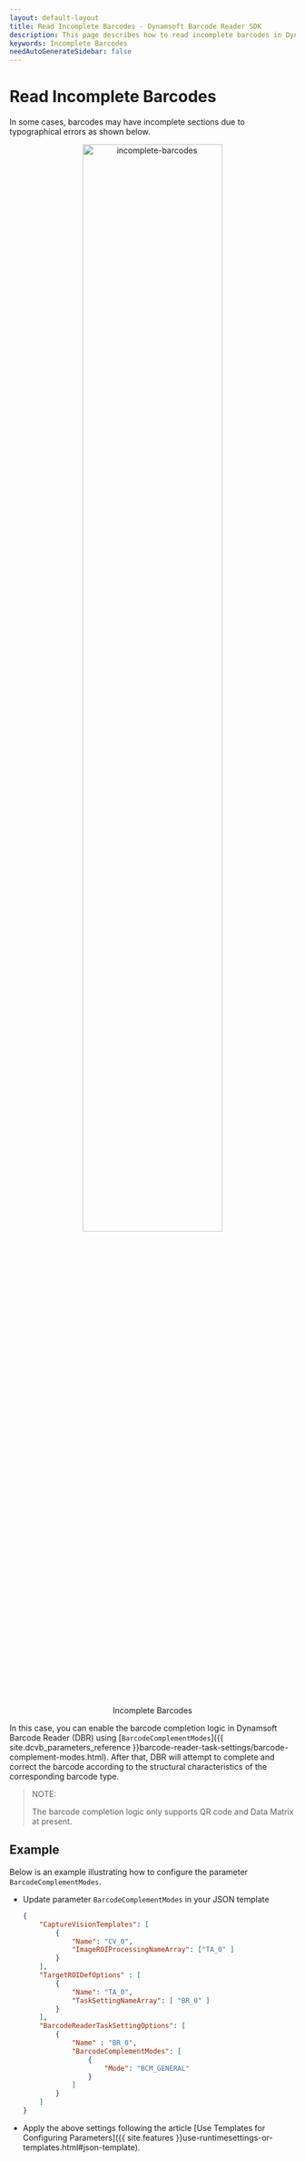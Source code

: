 ```yaml
---
layout: default-layout
title: Read Incomplete Barcodes - Dynamsoft Barcode Reader SDK
description: This page describes how to read incomplete barcodes in Dynamsoft Barcode Reader SDK.
keywords: Incomplete Barcodes
needAutoGenerateSidebar: false
---
```


# Read Incomplete Barcodes

In some cases, barcodes may have incomplete sections due to typographical errors as shown below.

<div align="center">
   <p><img src="assets/incomplete-barcodes.png" width="70%" alt="incomplete-barcodes"></p>
   <p>Incomplete Barcodes</p>
</div>

In this case, you can enable the barcode completion logic in Dynamsoft Barcode Reader (DBR) using [`BarcodeComplementModes`]({{ site.dcvb_parameters_reference }}barcode-reader-task-settings/barcode-complement-modes.html). After that, DBR will attempt to complete and correct the barcode according to the structural characteristics of the corresponding barcode type.

> NOTE:
>
> The barcode completion logic only supports QR code and Data Matrix at present.
>

## Example

Below is an example illustrating how to configure the parameter `BarcodeComplementModes`.

* Update parameter `BarcodeComplementModes` in your JSON template

    ```json
    {
        "CaptureVisionTemplates": [
            {
                "Name": "CV_0",
                "ImageROIProcessingNameArray": ["TA_0" ]
            }       
        ],
        "TargetROIDefOptions" : [
            {
                "Name": "TA_0",
                "TaskSettingNameArray": [ "BR_0" ]
            }
        ],
        "BarcodeReaderTaskSettingOptions": [
            {
                "Name" : "BR_0",
                "BarcodeComplementModes": [
                    {
                        "Mode": "BCM_GENERAL"
                    }
                ]
            }
        ]
    }
    ```

* Apply the above settings following the article [Use Templates for Configuring Parameters]({{ site.features }}use-runtimesettings-or-templates.html#json-template).
